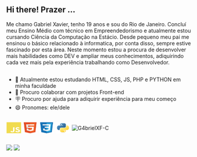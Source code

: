 ## Hi there! Prazer ...
Me chamo Gabriel Xavier, tenho 19 anos e sou do Rio de Janeiro. Concluí meu Ensino Médio com técnico em Empreendedorismo e atualmente estou cursando Ciência da Computação na Estácio. Desde pequeno meu pai me ensinou o básico relacionado à informatica, por conta disso, sempre estive fascinado por esta área. Neste momento estou a procura de desenvolver mais habilidades como DEV e ampliar meus conhecimentos, adiquirindo cada vez mais pela experiência trabalhando como Desenvolvedor. 

##

- 📖 Atualmente estou estudando HTML, CSS, JS, PHP e PYTHON em minha faculdade
- 👯 Procuro colaborar com projetos Front-end
- 🪧 Procuro por ajuda para adiquirir experiência para meu começo
- 😄 Pronomes: ele/dele

<div style="display: inline_block"><br>
  <img align="center" alt="G4brielXF-Js" height="30" width="40" src="https://raw.githubusercontent.com/devicons/devicon/master/icons/javascript/javascript-plain.svg">
  <img align="center" alt="G4brielXF-HTML" height="30" width="40" src="https://raw.githubusercontent.com/devicons/devicon/master/icons/html5/html5-original.svg">
  <img align="center" alt="G4brielXF-CSS" height="30" width="40" src="https://raw.githubusercontent.com/devicons/devicon/master/icons/css3/css3-original.svg">
  <img align="center" alt="G4brielXF-Python" height="30" width="40" src="https://raw.githubusercontent.com/devicons/devicon/master/icons/python/python-original.svg">
  <img align="center" alt="G4brielXF-C" height="30" width="40" src="https://cdn.jsdelivr.net/gh/devicons/devicon@latest/icons/cplusplus/cplusplus-original.svg">


</div>
  
  ##

 <div>
    <a href = "mailto:xavierfreitasgabriel@gmail.com"><img src="https://img.shields.io/badge/-Gmail-%23333?style=for-the-badge&logo=gmail&logoColor=white" target="_blank"></a>
    <a href="https://discord.com/channels/@G4bzuk1" target="_blank"><img src="https://img.shields.io/badge/Discord-7289DA?style=for-the-badge&logo=discord&logoColor=white" target="_blank"></a> 

     
 </div>
